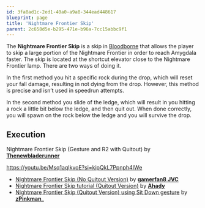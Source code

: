 ```yaml
---
id: 3fa8ad1c-2ed1-40a0-a9a8-344ead448617
blueprint: page
title: 'Nightmare Frontier Skip'
parent: 2c658d5e-b295-471e-b96a-7cc15abbc9f1
---
```

The **Nightmare Frontier Skip** is a skip in [Bloodborne](/bloodborne) that allows the player to skip a large portion of the Nightmare Frontier in order to reach Amygdala faster. The skip is located at the shortcut elevator close to the Nightmare Frontier lamp. There are two ways of doing it.

In the first method you hit a specific rock during the drop, which will reset your fall damage, resulting in not dying from the drop. However, this method is precise and isn’t used in speedrun attempts.

In the second method you slide of the ledge, which will result in you hitting a rock a little bit below the ledge, and then quit out. When done correctly, you will spawn on the rock below the ledge and you will survive the drop.

## Execution

Nightmare Frontier Skip (Gesture and R2 with Quitout) by [**Thenewbladerunner**](https://www.youtube.com/@thenewbladerunner)

https://youtu.be/Msq1aqIkvoE?si=kipQkL7Ppnph4IWe

- [Nightmare Frontier Skip (No Quitout Version)](https://www.youtube.com/watch?v=XaDb8MftwA0) by [**gamerfan8 JVC**](//youtube.com/channel/UC9TXzXBJqCUxLiGsNCzfjTw)
- [Nightmare Frontier Skip tutorial (Quitout Version)](https://www.youtube.com/watch?v=avoPyd2Dzog) by [**Ahady**](//twitch.tv/Ahady)
- [Nightmare Frontier Skip (Quitout Version) using Sit Down gesture](https://www.youtube.com/watch?v=e_CUaXCJSN0) by [**zPinkman\_**](//twitch.tv/zPinkman_)
